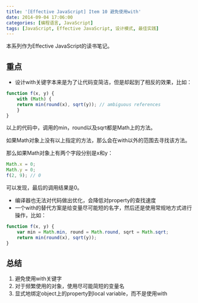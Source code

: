 ```yaml
---
title: '[Effective JavaScript] Item 10 避免使用with'
date: 2014-09-04 17:06:00
categories: [编程语言, JavaScript]
tags: [JavaScript, Effective JavaScript, 设计模式, 最佳实践]
---
```


本系列作为Effective JavaScript的读书笔记。

## 重点

- 设计with关键字本来是为了让代码变简洁，但是却起到了相反的效果，比如：

```js
function f(x, y) {  
	with (Math) {  
    return min(round(x), sqrt(y)); // ambiguous references  
	}  
}  
```

<!-- More -->
	
以上的代码中，调用的min，round以及sqrt都是Math上的方法。

如果Math对象上没有以上指定的方法，那么会在with以外的范围去寻找该方法。
 
那么如果Math对象上有两个字段分别是x和y：
	
```js
Math.x = 0;  
Math.y = 0;  
f(2, 9); // 0  
```
	
可以发现，最后的调用结果是0。
	
- 编译器也无法对代码做出优化，会降低对property的查找速度
- 一个with的替代方案是给变量尽可能短的名字，然后还是使用常规地方式进行操作，比如：

```js
function f(x, y) {  
    var min = Math.min, round = Math.round, sqrt = Math.sqrt;  
    return min(round(x), sqrt(y));  
}  
```
	
## 总结

1. 避免使用with关键字
2. 对于频繁使用的对象，使用尽可能简短的变量名
3. 显式地绑定object上的property到local variable，而不是使用with




